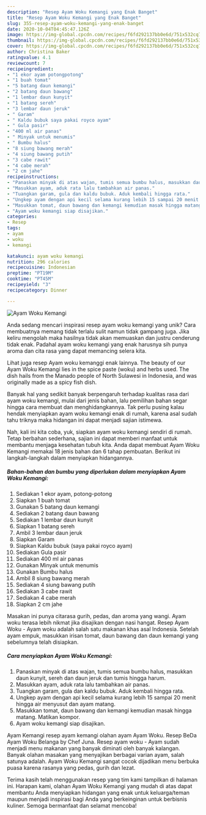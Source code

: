```yaml
---
description: "Resep Ayam Woku Kemangi yang Enak Banget"
title: "Resep Ayam Woku Kemangi yang Enak Banget"
slug: 355-resep-ayam-woku-kemangi-yang-enak-banget
date: 2020-10-04T04:45:47.126Z
image: https://img-global.cpcdn.com/recipes/f6fd292137bb0e6d/751x532cq70/ayam-woku-kemangi-foto-resep-utama.jpg
thumbnail: https://img-global.cpcdn.com/recipes/f6fd292137bb0e6d/751x532cq70/ayam-woku-kemangi-foto-resep-utama.jpg
cover: https://img-global.cpcdn.com/recipes/f6fd292137bb0e6d/751x532cq70/ayam-woku-kemangi-foto-resep-utama.jpg
author: Christina Baker
ratingvalue: 4.1
reviewcount: 7
recipeingredient:
- "1 ekor ayam potongpotong"
- "1 buah tomat"
- "5 batang daun kemangi"
- "2 batang daun bawang"
- "1 lembar daun kunyit"
- "1 batang sereh"
- "3 lembar daun jeruk"
- " Garam"
- " Kaldu bubuk saya pakai royco ayam"
- " Gula pasir"
- "400 ml air panas"
- " Minyak untuk menumis"
- " Bumbu halus"
- "8 siung bawang merah"
- "4 siung bawang putih"
- "3 cabe rawit"
- "4 cabe merah"
- "2 cm jahe"
recipeinstructions:
- "Panaskan minyak di atas wajan, tumis semua bumbu halus, masukkan daun kunyit, sereh dan daun jeruk dan tumis hingga harum."
- "Masukkan ayam, aduk rata lalu tambahkan air panas."
- "Tuangkan garam, gula dan kaldu bubuk. Aduk kembali hingga rata."
- "Ungkep ayam dengan api kecil selama kurang lebih 15 sampai 20 menit hingga air menyusut dan ayam matang."
- "Masukkan tomat, daun bawang dan kemangi kemudian masak hingga matang. Matikan kompor."
- "Ayam woku kemangi siap disajikan."
categories:
- Resep
tags:
- ayam
- woku
- kemangi

katakunci: ayam woku kemangi 
nutrition: 296 calories
recipecuisine: Indonesian
preptime: "PT19M"
cooktime: "PT45M"
recipeyield: "3"
recipecategory: Dinner

---
```



![Ayam Woku Kemangi](https://img-global.cpcdn.com/recipes/f6fd292137bb0e6d/751x532cq70/ayam-woku-kemangi-foto-resep-utama.jpg)

Anda sedang mencari inspirasi resep ayam woku kemangi yang unik? Cara membuatnya memang tidak terlalu sulit namun tidak gampang juga. Jika keliru mengolah maka hasilnya tidak akan memuaskan dan justru cenderung tidak enak. Padahal ayam woku kemangi yang enak harusnya sih punya aroma dan cita rasa yang dapat memancing selera kita.

Lihat juga resep Ayam woku kemanggi enak lainnya. The beauty of our Ayam Woku Kemangi lies in the spice paste (woku) and herbs used. The dish hails from the Manado people of North Sulawesi in Indonesia, and was originally made as a spicy fish dish.

Banyak hal yang sedikit banyak berpengaruh terhadap kualitas rasa dari ayam woku kemangi, mulai dari jenis bahan, lalu pemilihan bahan segar hingga cara membuat dan menghidangkannya. Tak perlu pusing kalau hendak menyiapkan ayam woku kemangi enak di rumah, karena asal sudah tahu triknya maka hidangan ini dapat menjadi sajian istimewa.


Nah, kali ini kita coba, yuk, siapkan ayam woku kemangi sendiri di rumah. Tetap berbahan sederhana, sajian ini dapat memberi manfaat untuk membantu menjaga kesehatan tubuh kita. Anda dapat membuat Ayam Woku Kemangi memakai 18 jenis bahan dan 6 tahap pembuatan. Berikut ini langkah-langkah dalam menyiapkan hidangannya.

<!--inarticleads1-->

##### Bahan-bahan dan bumbu yang diperlukan dalam menyiapkan Ayam Woku Kemangi:

1. Sediakan 1 ekor ayam, potong-potong
1. Siapkan 1 buah tomat
1. Gunakan 5 batang daun kemangi
1. Sediakan 2 batang daun bawang
1. Sediakan 1 lembar daun kunyit
1. Siapkan 1 batang sereh
1. Ambil 3 lembar daun jeruk
1. Siapkan  Garam
1. Siapkan  Kaldu bubuk (saya pakai royco ayam)
1. Sediakan  Gula pasir
1. Sediakan 400 ml air panas
1. Gunakan  Minyak untuk menumis
1. Gunakan  Bumbu halus
1. Ambil 8 siung bawang merah
1. Sediakan 4 siung bawang putih
1. Sediakan 3 cabe rawit
1. Sediakan 4 cabe merah
1. Siapkan 2 cm jahe


Masakan ini punya citarasa gurih, pedas, dan aroma yang wangi. Ayam woku terasa lebih nikmat jika disajikan dengan nasi hangat. Resep Ayam Woku - Ayam woku adalah salah satu makanan khas asal Indonesia. Setelah ayam empuk, masukkan irisan tomat, daun bawang dan daun kemangi yang sebelumnya telah disiapkan. 

<!--inarticleads2-->

##### Cara menyiapkan Ayam Woku Kemangi:

1. Panaskan minyak di atas wajan, tumis semua bumbu halus, masukkan daun kunyit, sereh dan daun jeruk dan tumis hingga harum.
1. Masukkan ayam, aduk rata lalu tambahkan air panas.
1. Tuangkan garam, gula dan kaldu bubuk. Aduk kembali hingga rata.
1. Ungkep ayam dengan api kecil selama kurang lebih 15 sampai 20 menit hingga air menyusut dan ayam matang.
1. Masukkan tomat, daun bawang dan kemangi kemudian masak hingga matang. Matikan kompor.
1. Ayam woku kemangi siap disajikan.


Ayam Kemangi resep ayam kemangi olahan ayam Ayam Woku. Resep BeDa Ayam Woku Belanga by Chef Juna. Resep ayam woku - Ayam sudah menjadi menu makanan yang banyak diminati oleh banyak kalangan. Banyak olahan masakan yang menyajikan berbagai varian ayam, salah satunya adalah. Ayam Woku Kemangi sangat cocok dijadikan menu berbuka puasa karena rasanya yang pedas, gurih dan lezat. 

Terima kasih telah menggunakan resep yang tim kami tampilkan di halaman ini. Harapan kami, olahan Ayam Woku Kemangi yang mudah di atas dapat membantu Anda menyiapkan hidangan yang enak untuk keluarga/teman maupun menjadi inspirasi bagi Anda yang berkeinginan untuk berbisnis kuliner. Semoga bermanfaat dan selamat mencoba!
